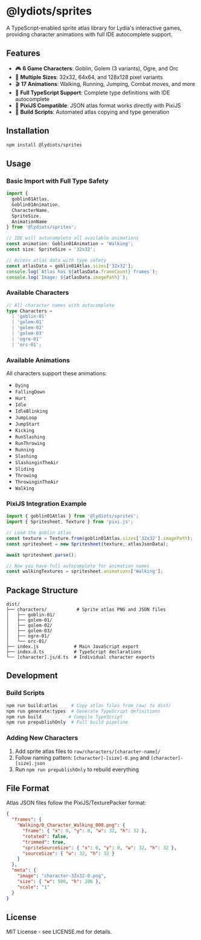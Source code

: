 # @lydiots/sprites

A TypeScript-enabled sprite atlas library for Lydia's interactive games, providing character animations with full IDE autocomplete support.

## Features

- 🎮 **6 Game Characters**: Goblin, Golem (3 variants), Ogre, and Orc
- 📏 **Multiple Sizes**: 32x32, 64x64, and 128x128 pixel variants  
- 🎬 **17 Animations**: Walking, Running, Jumping, Combat moves, and more
- 📝 **Full TypeScript Support**: Complete type definitions with IDE autocomplete
- 🎯 **PixiJS Compatible**: JSON atlas format works directly with PixiJS
- 🔧 **Build Scripts**: Automated atlas copying and type generation

## Installation

```bash
npm install @lydiots/sprites
```

## Usage

### Basic Import with Full Type Safety

```typescript
import { 
  goblin01Atlas, 
  Goblin01Animation, 
  CharacterName, 
  SpriteSize, 
  AnimationName 
} from '@lydiots/sprites';

// IDE will autocomplete all available animations
const animation: Goblin01Animation = 'Walking'; 
const size: SpriteSize = '32x32';

// Access atlas data with type safety
const atlasData = goblin01Atlas.sizes['32x32'];
console.log(`Atlas has ${atlasData.frameCount} frames`);
console.log(`Image: ${atlasData.imagePath}`);
```

### Available Characters

```typescript
// All character names with autocomplete
type Characters = 
  | 'goblin-01' 
  | 'golem-01' 
  | 'golem-02' 
  | 'golem-03' 
  | 'ogre-01' 
  | 'orc-01';
```

### Available Animations

All characters support these animations:
- `Dying`
- `FallingDown` 
- `Hurt`
- `Idle`
- `IdleBlinking`
- `JumpLoop`
- `JumpStart`
- `Kicking`
- `RunSlashing`
- `RunThrowing`
- `Running`
- `Slashing`
- `SlashinginTheAir`
- `Sliding`
- `Throwing`
- `ThrowinginTheAir`
- `Walking`

### PixiJS Integration Example

```typescript
import { goblin01Atlas } from '@lydiots/sprites';
import { Spritesheet, Texture } from 'pixi.js';

// Load the goblin atlas
const texture = Texture.from(goblin01Atlas.sizes['32x32'].imagePath);
const spritesheet = new Spritesheet(texture, atlasJsonData);

await spritesheet.parse();

// Now you have full autocomplete for animation names
const walkingTextures = spritesheet.animations['Walking'];
```

## Package Structure

```
dist/
├── characters/           # Sprite atlas PNG and JSON files
│   ├── goblin-01/
│   ├── golem-01/
│   ├── golem-02/
│   ├── golem-03/
│   ├── ogre-01/
│   └── orc-01/
├── index.js             # Main JavaScript export
├── index.d.ts           # TypeScript declarations
└── [character].js/d.ts  # Individual character exports
```

## Development

### Build Scripts

```bash
npm run build:atlas     # Copy atlas files from raw/ to dist/
npm run generate:types  # Generate TypeScript definitions
npm run build          # Compile TypeScript
npm run prepublishOnly  # Full build pipeline
```

### Adding New Characters

1. Add sprite atlas files to `raw/characters/[character-name]/`
2. Follow naming pattern: `[character]-[size]-0.png` and `[character]-[size].json`
3. Run `npm run prepublishOnly` to rebuild everything

## File Format

Atlas JSON files follow the PixiJS/TexturePacker format:

```json
{
  "frames": {
    "Walking/0_Character_Walking_000.png": {
      "frame": { "x": 0, "y": 0, "w": 32, "h": 32 },
      "rotated": false,
      "trimmed": true,
      "spriteSourceSize": { "x": 0, "y": 0, "w": 32, "h": 32 },
      "sourceSize": { "w": 32, "h": 32 }
    }
  },
  "meta": {
    "image": "character-32x32-0.png",
    "size": { "w": 500, "h": 286 },
    "scale": "1"
  }
}
```

## License

MIT License - see LICENSE.md for details.
